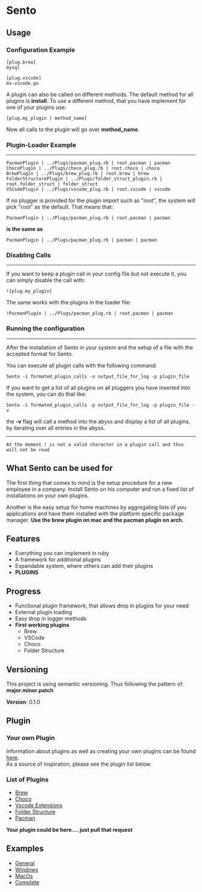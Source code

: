 # Sento

## Usage

### Configuration Example

    [plug.brew]
    mysql

    [plug.vscode]
    ms-vscode.go

A plugin can also be called on different methods. The default method for all plugins is **install**.
To use a different method, that you have implement for one of your plugins use:

	[plug.my_plugin | method_name]

Now all calls to the plugin will go over **method_name**.

### Plugin-Loader Example
---
	PacmanPlugin | ../Plugs/pacman_plug.rb | root.pacman | pacman
	ChocoPlugin | ../Plugs/choco_plug.rb | root.choco | choco
	BrewPlugin | ../Plugs/brew_plug.rb | root.brew | brew
	FolderStructurePlugin | ../Plugs/folder_struct_plugin.rb | root.folder_struct | folder_struct
	VSCodePlugin | ../Plugs/vscode_plug.rb | root.vscode | vscode

If no plugger is provided for the plugin import such as "root", the system will pick "root" as the default.
That means that:

	PacmanPlugin | ../Plugs/pacman_plug.rb | root.pacman | pacman

**is the same as**

	PacmanPlugin | ../Plugs/pacman_plug.rb | pacman | pacman

### Disabling Calls
---
If you want to keep a plugin call in your config file but not execute it, you can simply disable the call with:

	![plug.my_plugin]


The same works with the plugins in the loader file:

	!PacmanPlugin | ../Plugs/pacman_plug.rb | root.pacman | pacman


### Running the configuration
---

After the installation of Sento in your system and the setup of a file with the accepted format for Sento.

You can execute all plugin calls with the following command:

	Sento -i formated_plugin_calls -o output_file_for_log -p plugin_file

If you want to get a list of all plugins on all pluggers you have inserted into the system, you can do that like:

	Sento -i formated_plugin_calls -p output_file_for_log -p plugin_file -v

the **-v** flag will call a method into the abyss and display a list of all plugins, by iterating over all entries in the abyss.

---

`At the moment ! is not a valid character in a plugin call and thus will not be read`

## What Sento can be used for

The first thing that comes to mind is the setup procedure for a new employee in a company.
Install Sento on his computer and run a fixed list of installations on your own plugins.

Another is the easy setup for home machines by aggregating lists of you applications
and have them installed with the platform specific package manager. **Use the brew plugin on mac and the pacman plugin on arch.**

## Features

* Everything you can implement in ruby
* A framework for additional plugins
* Expandable system, where others can add their plugins
* **PLUGINS**

## Progress

* Functional plugin framework, that allows drop in plugins for your need
* External plugin loading
* Easy drop in logger methods
* **First working plugins**
  * Brew
  * VSCode
  * Choco
  * Folder Structure

## Versioning
This project is using semantic versioning.
Thus following the pattern of: **major.minor.patch**

**Version**: 0.1.0

## Plugin

### Your own Plugin

Information about plugins as well as creating your own plugins can be found [here](Plugins/Plugins.md).
<br />
As a source of inspiration, please see the plugin list below.

### List of Plugins
* [Brew](Plugins/Brew.md)
* [Choco](Plugins/Choco.md)
* [Vscode Extensions](Plugins/VSCode_Extensions.md)
* [Folder Structure](Plugins/Folder_Structure.md)
* [Pacman](Plugins/Pacman.md)

**Your plugin could be here.... just pull that request**

## Examples

* [General](./Examples/Examples.md)
* [Windows]()
* [MacOs]()
* [Complete]()

